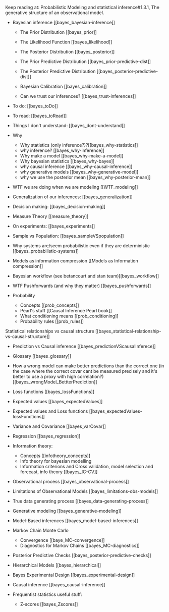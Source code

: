 Keep reading at: 
Probabilistic Modeling and statistical inference#1.3.1, The generative structure of an observational model.  

- Bayesian inference [[bayes_bayesian-inference]]
	- The Prior Distribution [[bayes_prior]]
	- The Likelihood Function [[bayes_likelihood]]
	- The Posterior Distribution [[bayes_posterior]]
	
	- The Prior Predictive Distribution [[bayes_prior-predictive-dist]]
	- The Posterior Predictive Distribution [[bayes_posterior-predictive-dist]]
	
	- Bayesian Calibration [[bayes_calibration]]
	- Can we trust our inferences? [[bayes_trust-inferences]]

- To do: [[bayes_toDo]]
- To read: [[bayes_toRead]]
- Things I don't understand: [[bayes_dont-understand]]

- Why
	- Why statistics (only inference?)?[[bayes_why-statistics]]
	- why inference? [[bayes_why-inference]]
	- Why make a model [[bayes_why-make-a-model]]
	- Why bayesian statistics [[bayes_why-bayes]]
	- why causal inference [[bayes_why-causal-inference]]
	- why generative models [[bayes_why-generative-model]]
	- why we use the posterior mean [[bayes_why-posterior-mean]]

- WTF we are doing when we are modeling [[WTF_modeling]]

- Generalization of our inferences: [[bayes_generalization]]
- Decision making: [[bayes_decision-making]]

- Measure Theory [[measure_theory]]

- On experiments: [[bayes_experiments]]
- Sample vs Population: [[bayes_sampleVSpopulation]]


- Why systems are/seem probabilistic even if they are deterministic [[bayes_probabilistic-systems]]

- Models as information compression [[Models as Information compression]]

- Bayesian workflow (see betancourt and stan team)[[bayes_workflow]]

- WTF Pushforwards (and why they matter) [[bayes_pushforwards]]

- Probability
	- Concepts [[prob_concepts]]
	- Pearl's stuff [[Causal Inference Pearl book]]
	- What conditioning means [[prob_conditioning]]
	- Probability rules [[prob_rules]]


Statistical relationships vs causal structure [[bayes_statistical-relationship-vs-causal-structure]]

- Prediction vs Causal inference [[bayes_predictionVScausalInferece]]
- Glossary [[bayes_glossary]]

- How a wrong model can make better predictions than the correct one (in the case where the correct covar cant be measured precisely and it's better to use a proxy with high correlation?) [[bayes_wrongModel_BettterPrediction]]


- Loss functions [[bayes_lossFunctions]]
- Expected values [[bayes_expectedValues]]
- Expected values and Loss functions [[bayes_expectedValues-lossFunctions]]
- Variance and Covariance [[bayes_varCovar]]
- Regression [[bayes_regression]]


- Information theory:
	- Concepts [[infotheory_concepts]]
	- Info theory for bayesian modelling
	- Information criterions and Cross validation, model selection and forecast, info theory [[bayes_IC-CV]]

- Observational process  [[bayes_observational-process]]
- Limitations of Observational Models [[bayes_limitations-obs-models]]
- True data generating process [[bayes_data-generating-process]]
- Generative modeling [[bayes_generative-modeling]]
- Model-Based inferences [[bayes_model-based-inferences]]



- Markov Chain Monte Carlo
	- Convergence [[baye_MC-convergence]]
	- Diagnostics for Markov Chains [[bayes_MC-diagnostics]]

- Posterior Predictive Checks [[bayes_posterior-predictive-checks]]

- Hierarchical Models [[bayes_hierarchical]]

- Bayes Experimental Design [[bayes_experimental-design]]

- Causal inference [[bayes_causal-inference]]




- Frequentist statistics useful stuff: 
	- Z-scores [[bayes_Zscores]]